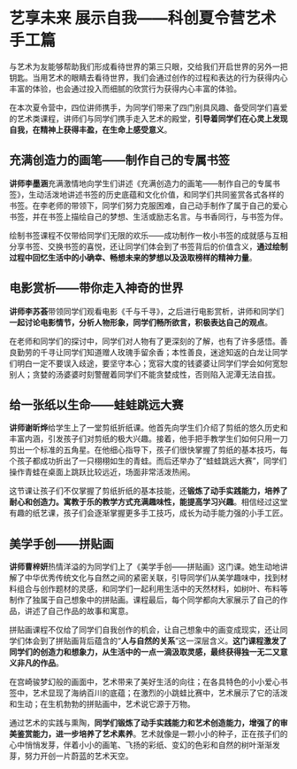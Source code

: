 # 艺享未来 展示自我——科创夏令营艺术手工篇

与艺术为友能够帮助我们形成看待世界的第三只眼，交给我们开启世界的另外一把钥匙。当用艺术的眼睛去看待世界，我们会通过创作的过程和表达的行为获得内心丰富的体验，也会通过投入而细腻的欣赏行为获得内心丰富的体验。

在本次夏令营中，四位讲师携手，为同学们带来了四门别具风趣、备受同学们喜爱的艺术类课程，讲师们与同学们携手走入艺术的殿堂，**引导着同学们在心灵上发现自我，在精神上获得丰盈，在生命上感受意义**。

## 充满创造力的画笔——制作自己的专属书签

**讲师李墨涵**充满激情地向学生们讲述《充满创造力的画笔——制作自己的专属书签》，生动活泼地讲述书签的历史底蕴和文化价值，和同学们共同鉴赏各式各样的书签。在李老师的带领下，同学们努力克服困难，自己动手制作了属于自己的爱心书签，并在书签上描绘自己的梦想、生活或励志名言。与书香同行，与书签为伴。

绘制书签课程不仅带给同学们无限的欢乐——成功制作一枚小书签的成就感与互相分享书签、交换书签的喜悦，还让同学们体会到了书签背后的价值含义，**通过绘制过程中回忆生活中的小确幸、畅想未来的梦想以及汲取榜样的精神力量**。

## 电影赏析——带你走入神奇的世界

**讲师李苏荟**带领同学们观看电影《千与千寻》，之后进行电影赏析，讲师和同学们**一起讨论电影情节，分析人物形象，同学们畅所欲言，积极表达自己的观点**。

在老师和同学们的探讨中，同学们对人物有了更深刻的了解，也有了许多感悟。善良勤劳的千寻让同学们知道赠人玫瑰手留余香；本性善良，迷途知返的白龙让同学们明白一定不要误入歧途，要坚守本心；宽容大度的钱婆婆让同学们学会如何宽恕别人；贪婪的汤婆婆时刻警醒着同学们不能贪婪成性，否则陷入泥潭无法自拔。

## 给一张纸以生命——蛙蛙跳远大赛

**讲师谢昕烨**给学生上了一堂剪纸折纸课。他首先向学生们介绍了剪纸的悠久历史和丰富内涵，引发孩子们对剪纸的极大兴趣。接着，他手把手教学生们如何只用一刀剪出一个标准的五角星。在他细心指导下，孩子们很快掌握了剪纸的基本技巧，每个孩子都成功折出了一只栩栩如生的青蛙。而后还举办了“蛙蛙跳远大赛”，同学们操作青蛙在桌面上跳跃比较远近，场面非常活泼热闹。

这节课让孩子们不仅掌握了剪纸折纸的基本技能，还**锻炼了动手实践能力，培养了耐心和创造力。寓教于乐的教学方式充满趣味性，能提高学习兴趣**。相信经过这堂有趣的纸艺课，孩子们会逐渐掌握更多手工技巧，成长为动手能力强的小手工匠。

## 美学手创——拼贴画

**讲师曹梓妍**热情洋溢的为同学们上了《美学手创——拼贴画》这门课。她生动地讲解了中华优秀传统文化与自然之间的紧密关联，引导同学们从美学趣味中，找到材料组合与创作题材的灵感，和同学们一起利用生活中的天然材料，如树叶、布料等制作了独属于自己想象中的拼贴画。课程最后，每个同学都向大家展示了自己的作品，讲述了自己作品的故事和寓意。

拼贴画课程不仅给了同学们自我创作的机会，让自己想象中的画变成现实，还让同学们体会到了拼贴画背后蕴含的“**人与自然的关系**”这一深层含义。**这门课程激发了同学们的创造力和想象力，从生活中的一点一滴汲取灵感，最终获得独一无二又意义非凡的作品**。

在宫崎骏梦幻般的画面中，艺术带来了美好生活的向往；在各具特色的小小爱心书签中，艺术显现了海纳百川的底蕴；在激烈的小跳蛙比赛中，艺术展示了它的活泼和生动；在生机勃勃的拼贴画中，艺术说它源于万物。

通过艺术的实践与熏陶，**同学们锻炼了动手实践能力和艺术创造能力，增强了的审美鉴赏能力，进一步培养了艺术素养**。艺术就像是一颗小小的种子，正在孩子们的心中悄悄发芽，伴着小小的画笔、飞扬的彩纸、变幻的色彩和自然的树叶渐渐发芽，努力开创一片蔚蓝的艺术天空。